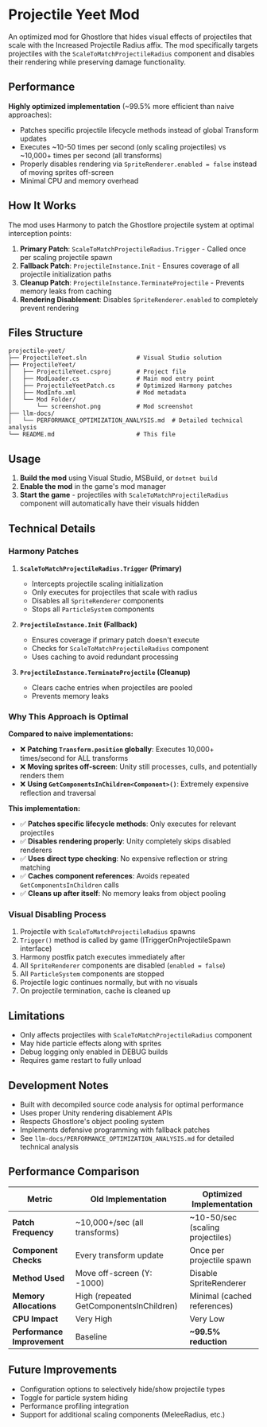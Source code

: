 # Projectile Yeet Mod

An optimized mod for Ghostlore that hides visual effects of projectiles that scale with the Increased Projectile Radius affix. The mod specifically targets projectiles with the `ScaleToMatchProjectileRadius` component and disables their rendering while preserving damage functionality.

## Performance

**Highly optimized implementation** (~99.5% more efficient than naive approaches):

- Patches specific projectile lifecycle methods instead of global Transform updates
- Executes ~10-50 times per second (only scaling projectiles) vs ~10,000+ times per second (all transforms)
- Properly disables rendering via `SpriteRenderer.enabled = false` instead of moving sprites off-screen
- Minimal CPU and memory overhead

## How It Works

The mod uses Harmony to patch the Ghostlore projectile system at optimal interception points:

1. **Primary Patch**: `ScaleToMatchProjectileRadius.Trigger` - Called once per scaling projectile spawn
2. **Fallback Patch**: `ProjectileInstance.Init` - Ensures coverage of all projectile initialization paths
3. **Cleanup Patch**: `ProjectileInstance.TerminateProjectile` - Prevents memory leaks from caching
4. **Rendering Disablement**: Disables `SpriteRenderer.enabled` to completely prevent rendering

## Files Structure

```
projectile-yeet/
├── ProjectileYeet.sln              # Visual Studio solution
├── ProjectileYeet/
│   ├── ProjectileYeet.csproj       # Project file
│   ├── ModLoader.cs                # Main mod entry point
│   ├── ProjectileYeetPatch.cs      # Optimized Harmony patches
│   ├── ModInfo.xml                 # Mod metadata
│   └── Mod Folder/
│       └── screenshot.png          # Mod screenshot
├── llm-docs/
│   └── PERFORMANCE_OPTIMIZATION_ANALYSIS.md  # Detailed technical analysis
└── README.md                       # This file
```

## Usage

1. **Build the mod** using Visual Studio, MSBuild, or `dotnet build`
2. **Enable the mod** in the game's mod manager
3. **Start the game** - projectiles with `ScaleToMatchProjectileRadius` component will automatically have their visuals hidden

## Technical Details

### Harmony Patches

1. **`ScaleToMatchProjectileRadius.Trigger` (Primary)**

   - Intercepts projectile scaling initialization
   - Only executes for projectiles that scale with radius
   - Disables all `SpriteRenderer` components
   - Stops all `ParticleSystem` components

2. **`ProjectileInstance.Init` (Fallback)**

   - Ensures coverage if primary patch doesn't execute
   - Checks for `ScaleToMatchProjectileRadius` component
   - Uses caching to avoid redundant processing

3. **`ProjectileInstance.TerminateProjectile` (Cleanup)**
   - Clears cache entries when projectiles are pooled
   - Prevents memory leaks

### Why This Approach is Optimal

**Compared to naive implementations:**

- ❌ **Patching `Transform.position` globally**: Executes 10,000+ times/second for ALL transforms
- ❌ **Moving sprites off-screen**: Unity still processes, culls, and potentially renders them
- ❌ **Using `GetComponentsInChildren<Component>()`**: Extremely expensive reflection and traversal

**This implementation:**

- ✅ **Patches specific lifecycle methods**: Only executes for relevant projectiles
- ✅ **Disables rendering properly**: Unity completely skips disabled renderers
- ✅ **Uses direct type checking**: No expensive reflection or string matching
- ✅ **Caches component references**: Avoids repeated `GetComponentsInChildren` calls
- ✅ **Cleans up after itself**: No memory leaks from object pooling

### Visual Disabling Process

1. Projectile with `ScaleToMatchProjectileRadius` spawns
2. `Trigger()` method is called by game (ITriggerOnProjectileSpawn interface)
3. Harmony postfix patch executes immediately after
4. All `SpriteRenderer` components are disabled (`enabled = false`)
5. All `ParticleSystem` components are stopped
6. Projectile logic continues normally, but with no visuals
7. On projectile termination, cache is cleaned up

## Limitations

- Only affects projectiles with `ScaleToMatchProjectileRadius` component
- May hide particle effects along with sprites
- Debug logging only enabled in DEBUG builds
- Requires game restart to fully unload

## Development Notes

- Built with decompiled source code analysis for optimal performance
- Uses proper Unity rendering disablement APIs
- Respects Ghostlore's object pooling system
- Implements defensive programming with fallback patches
- See `llm-docs/PERFORMANCE_OPTIMIZATION_ANALYSIS.md` for detailed technical analysis

## Performance Comparison

| Metric                      | Old Implementation                      | Optimized Implementation         |
| --------------------------- | --------------------------------------- | -------------------------------- |
| **Patch Frequency**         | ~10,000+/sec (all transforms)           | ~10-50/sec (scaling projectiles) |
| **Component Checks**        | Every transform update                  | Once per projectile spawn        |
| **Method Used**             | Move off-screen (Y: -1000)              | Disable SpriteRenderer           |
| **Memory Allocations**      | High (repeated GetComponentsInChildren) | Minimal (cached references)      |
| **CPU Impact**              | Very High                               | Very Low                         |
| **Performance Improvement** | Baseline                                | **~99.5% reduction**             |

## Future Improvements

- Configuration options to selectively hide/show projectile types
- Toggle for particle system hiding
- Performance profiling integration
- Support for additional scaling components (MeleeRadius, etc.)
